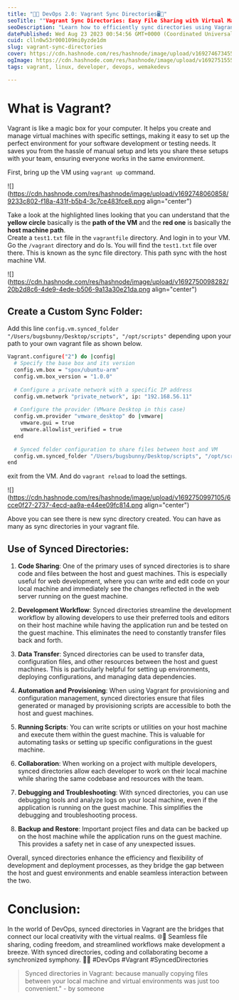```yaml
---
title: "🚀🔧 DevOps 2.0: Vagrant Sync Directories🖥️💾"
seoTitle: ""Vagrant Sync Directories: Easy File Sharing with Virtual Machines""
seoDescription: "Learn how to efficiently sync directories using Vagrant. Explore seamless file sharing between host and guest systems. Boost your DevOps skills! 🚀🖥️💾"
datePublished: Wed Aug 23 2023 00:54:56 GMT+0000 (Coordinated Universal Time)
cuid: clln0w53r000109mi0yzde1dm
slug: vagrant-sync-directories
cover: https://cdn.hashnode.com/res/hashnode/image/upload/v1692746734559/e3fcd528-0674-4885-9964-536bf129eafa.png
ogImage: https://cdn.hashnode.com/res/hashnode/image/upload/v1692751555517/09519e89-22d9-44e1-a60c-12ea37fb0254.png
tags: vagrant, linux, developer, devops, wemakedevs

---
```


# What is Vagrant?

Vagrant is like a magic box for your computer. It helps you create and manage virtual machines with specific settings, making it easy to set up the perfect environment for your software development or testing needs. It saves you from the hassle of manual setup and lets you share these setups with your team, ensuring everyone works in the same environment.

First, bring up the VM using `vagrant up` command.

![](https://cdn.hashnode.com/res/hashnode/image/upload/v1692748060858/9233c802-f18a-431f-b5b4-3c7ce483fce8.png align="center")

Take a look at the highlighted lines looking that you can understand that the **yellow circle** basically is the **path of the VM** and the **red one** is basically the **host machine path**.  
Create a `test1.txt` file in the `vagrantfile` directory. And login in to your VM.  
Go the `/vagrant` directory and do ls. You will find the `test1.txt` file over there. This is known as the sync file directory. This path sync with the host machine VM.

![](https://cdn.hashnode.com/res/hashnode/image/upload/v1692750098282/20b2d8c6-4de9-4ede-b506-9a13a30e21da.png align="center")

## Create a Custom Sync Folder:

Add this line `config.vm.synced_folder "/Users/bugsbunny/Desktop/scripts", "/opt/scripts"` depending upon your path to your own vagrant file as shown below.

```bash
Vagrant.configure("2") do |config|
  # Specify the base box and its version
  config.vm.box = "spox/ubuntu-arm"
  config.vm.box_version = "1.0.0"
  
  # Configure a private network with a specific IP address
  config.vm.network "private_network", ip: "192.168.56.11"
  
  # Configure the provider (VMware Desktop in this case)
  config.vm.provider "vmware_desktop" do |vmware|
    vmware.gui = true
    vmware.allowlist_verified = true
  end
  
  # Synced folder configuration to share files between host and VM
  config.vm.synced_folder "/Users/bugsbunny/Desktop/scripts", "/opt/scripts"
end
```

exit from the VM. And do `vagrant reload` to load the settings.

![](https://cdn.hashnode.com/res/hashnode/image/upload/v1692750997105/6cce0f27-2737-4ecd-aa9a-e44ee09fc814.png align="center")

Above you can see there is new sync directory created. You can have as many as sync directories in your vagrant file.

## Use of Synced Directories:

1. **Code Sharing**: One of the primary uses of synced directories is to share code and files between the host and guest machines. This is especially useful for web development, where you can write and edit code on your local machine and immediately see the changes reflected in the web server running on the guest machine.
    
2. **Development Workflow**: Synced directories streamline the development workflow by allowing developers to use their preferred tools and editors on their host machine while having the application run and be tested on the guest machine. This eliminates the need to constantly transfer files back and forth.
    
3. **Data Transfer**: Synced directories can be used to transfer data, configuration files, and other resources between the host and guest machines. This is particularly helpful for setting up environments, deploying configurations, and managing data dependencies.
    
4. **Automation and Provisioning**: When using Vagrant for provisioning and configuration management, synced directories ensure that files generated or managed by provisioning scripts are accessible to both the host and guest machines.
    
5. **Running Scripts**: You can write scripts or utilities on your host machine and execute them within the guest machine. This is valuable for automating tasks or setting up specific configurations in the guest machine.
    
6. **Collaboration**: When working on a project with multiple developers, synced directories allow each developer to work on their local machine while sharing the same codebase and resources with the team.
    
7. **Debugging and Troubleshooting**: With synced directories, you can use debugging tools and analyze logs on your local machine, even if the application is running on the guest machine. This simplifies the debugging and troubleshooting process.
    
8. **Backup and Restore**: Important project files and data can be backed up on the host machine while the application runs on the guest machine. This provides a safety net in case of any unexpected issues.
    

Overall, synced directories enhance the efficiency and flexibility of development and deployment processes, as they bridge the gap between the host and guest environments and enable seamless interaction between the two.

# Conclusion:

In the world of DevOps, synced directories in Vagrant are the bridges that connect our local creativity with the virtual realms. 🌐🔗 Seamless file sharing, coding freedom, and streamlined workflows make development a breeze. With synced directories, coding and collaborating become a synchronized symphony. 🚀📂 #DevOps #Vagrant #SyncedDirectories

> Synced directories in Vagrant: because manually copying files between your local machine and virtual environments was just too convenient." - by someone